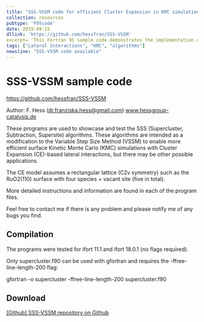 ```yaml
---
title: "SSS-VSSM code for efficient Cluster Expansion in KMC simulations"
collection: resources
pubtype: 'F95code'
date: 2019-09-15
dllink: 'https://github.com/hessfran/SSS-VSSM'
excerpt= 'This Fortran 95 sample code demonstrates the implementation of the SSS-VSSM algorithm using a sample Cluster Expansion.'
tags: ["Lateral Interactions", "KMC", "algorithms"]
newsline: "SSS-VSSM code available"
---
```


# SSS-VSSM sample code

https://github.com/hessfran/SSS-VSSM

Author: F. Hess (dr.franziska.hess@gmail.com) www.hessgroup-catalysis.de


These programs are used to showcase and test the SSS (Supercluster, Subtraction, Supersite) algorithms. These algorithms are intended as a modification to the Variable Step Size Method (VSSM) to enable more efficient surface Kinetic Monte Carlo (KMC) simulations with Cluster Expansion (CE)-based lateral interactions, but there may be other possible applications.

The CE model assumes a rectangular lattice (C2v symmetry) such as the RuO2(110) surface with four species + vacant site (five in total).

More detailed instructions and information are found in each of the program files.



Feel free to contact me if there is any problem and please notify me of any bugs you find.


Compilation
-----------

The programs were tested for ifort 11.1 and ifort 18.0.1  (no flags required).

Only supercluster.f90 can be used with gfortran and requires the -ffree-line-length-200 flag:

gfortran -o supercluster -ffree-line-length-200 supercluster.f90


Download
--------

[[Github] SSS-VSSM repository on Github](https://github.com/hessfran/SSS-VSSM)
